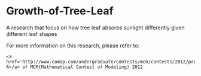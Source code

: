 Growth-of-Tree-Leaf
===================

A research that focus on how tree leaf absorbs sunlight differently given different leaf shapes

For more information on this research, please refer to:

    <a href='http://www.comap.com/undergraduate/contests/mcm/contests/2012/problems/'>Problem A</a> of MCM(Mathematical Contest of Modeling) 2012
